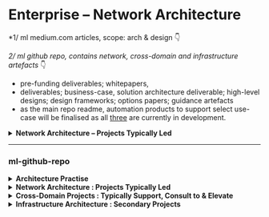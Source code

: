 
# Enterprise – Network Architecture
*1/ ml medium.com articles, scope: arch & design 👇

*2/ ml github repo, contains network, cross-domain and infrastructure artefacts* 👇
- pre-funding deliverables; whitepapers, 
- deliverables; business-case, solution architecture deliverable; high-level designs; design frameworks; options papers; guidance artefacts
- as the main repo readme, automation products to support select use-case will be finalised as all [three](https://github.com/marclandy/enterprise-infra/tree/marclandy-integration#whats-next) are currently in development. 

<details>
<summary><strong>Network Architecture – Projects Typically Led </strong></summary>

 👉 Select the network capability of interest from the list below; 
<details>
<summary><strong> Communication and Collaboration services </strong></summary>

| Medium Article Link | Value | Benefit |
|--------------------:|:------|:--------|
| [Microsoft Communication & Collaboration](https://medium.com/@marclandy.me/microsoft-communication-collaboration-e7478aab2af8) | M365 ecosystem integration | Critical for modern hybrid workforce enablement |

</details>

<details>
<summary><strong> IT/OT Convergence or Segmentation services </strong></summary>

| Medium Article Link | Value | Benefit |
|--------------------:|:------|:--------|
| [Modern Enterprise Campus Design, 802.1x isn't going away](https://medium.com/@marclandy.me/modern-enterprise-campus-design-79d8d33c47c5) | Zero Trust campus access | Balances security with operational efficiency |
| [Campus design — wireless and wired](https://medium.com/@marclandy.me/campus-design-wireless-and-wired-1ae9ddf626fb) | Converged infrastructure design | Reduces complexity and operational overhead |
| [Zero Trust in Wi-Fi networking and secure device onboarding](https://medium.com/@marclandy.me/zero-trust-in-wi-fi-networking-and-secure-device-onboarding-f9c19b58d6d5) | BYOD/IoT security at scale | Modern wireless Zero Trust implementation |
| [Retail Wi-Fi Standard](https://medium.com/@marclandy.me/retail-wi-fi-standard-9470830a82af) | Customer experience optimization | Multi-site public Wi-Fi architecture |
| [Mid-Tier Enterprise with existing Cisco SD-WAN & Palo Alto FWs look to Aruba SD-Branch for Campus](https://medium.com/@marclandy.me/mid-tier-enterprise-with-existing-cisco-sd-wan-palo-alto-fws-look-to-aruba-sd-branch-for-campus-4a84aa36dbe9) | Multi-vendor integration expertise | Pragmatic technology transformation |
| [Cisco ACI Technical Review](https://medium.com/@marclandy.me/cisco-aci-technical-review-f3f7314b3e51) | SDN investment evaluation | Strategic data center technology assessment |

</details>

<details>
<summary><strong> Cloud Integration services </strong></summary>

| Medium Article Link | Value | Benefit |
|--------------------:|:------|:--------|
| [Cross-Hyperscaler Network Connectivity (AWS ↔ Azure)](https://medium.com/@marclandy.me/cross-hyperscaler-network-connectivity-aws-azure-d2a62d7fe2f2) | Multi-cloud networking mastery | Avoids vendor lock-in, optimizes costs |
| [Modernisation of Enterprise Cloud Network & Infrastructure Landscape \| HLA](https://medium.com/@marclandy.me/modernisation-of-enterprise-cloud-network-infrastructure-landscape-hla-8e6085fca16e) | Infrastructure transformation roadmaps | Strategic modernization planning |
| [The Towers of Multi-Cloud Network](https://medium.com/@marclandy.me/the-towers-of-multi-cloud-network-8aa3dbdb4d1f) | Standardized cloud patterns | Scalable, repeatable connectivity solutions |
| [Public IaaS/PaaS Hub-and-Spoke](https://medium.com/@marclandy.me/public-iaas-paas-hub-and-spoke-721e6dce1c6a) | Cloud-native networking | Cost-effective, enterprise-scale architectures |
| [Cloud Workload & Platform Assessment](https://medium.com/@marclandy.me/cloud-workload-platform-assessment-74426ff95fea) | Migration strategy optimization | Workload placement and cost alignment |
| [Cloud Disaster Recovery Strategy](https://medium.com/@marclandy.me/cloud-disaster-recovery-strategy-55b5bc739a59) | Business continuity assurance | Cloud-based resilience and compliance |

</details>

<details>
<summary><strong> Infrastructure, Data Center Hosting, and Remote site services </strong></summary>

| Medium Article Link | Value | Benefit |
|--------------------:|:------|:--------|
| [Solution Architecture — Web Application Firewall (WAF) and DDoS Protection](https://medium.com/@marclandy.me/solution-architecture-web-application-firewall-waf-and-ddos-protection-1101bf6cac31) | Application security architecture | Digital transformation threat protection |
| [Endpoint Reference Architecture & Solution Design](https://medium.com/@marclandy.me/endpoint-reference-architecture-solution-design-7a9074cb9cf2) | Modern device management | Diverse ecosystem security and compliance |
| [EUC Reference Architecture](https://medium.com/@marclandy.me/euc-reference-architecture-83286cb1c359) | Workplace experience optimization | Hybrid workforce technology enablement |
| [Application Delivery - EUC](https://medium.com/@marclandy.me/application-delivery-euc-5b4112bcb081) | Performance consistency | User experience across diverse access scenarios |
| [Enterprise DNS Management](https://medium.com/@marclandy.me/enterprise-dns-management-fe5efafa1b33) | Foundational service mastery | Critical infrastructure and security control |
| [Single Sign-On (SSO) options in an Enterprise Customer Environment with On-Prem F5 LTM & GTM and…](https://medium.com/@marclandy.me/sso-option-in-an-enterprise-customer-environment-with-on-prem-f5-ltm-gtm-and-adfs-67c3af079f93) | Legacy integration expertise | Seamless identity modernization continuity |
| [Enterprise uplift to SD-WAN many-to-many model (i.e. transition to SSE readiness)](https://medium.com/@marclandy.me/enterprise-uplift-to-sd-wan-many-to-many-model-i-e-transition-to-sse-readiness-6337f2d7a18b) | Future-ready WAN transformation | Strategic SSE preparation and evolution |

</details>

<details>
<summary><strong> Automation - Infrastructure, Cloud, Network, and Server </strong></summary>

| Medium Article Link | Value | Benefit |
|--------------------:|:------|:--------|
| [Multi-Cloud Networking (MCN) Part two…Automating the Cloud Infra-stack](https://medium.com/@marclandy.me/multi-cloud-networking-mcn-part-two-automating-the-cloud-infra-stack-bdfa920e78bc) | Infrastructure as Code; Scalable automation and operational consistency |

</details>

<details>
<summary><strong> Cyber security and Identity management services </strong></summary>

| Medium Article Link | Value | Benefit |
|--------------------:|:------|:--------|
| [Azure Conditional Access: Technical Review](https://medium.com/@marclandy.me/azure-conditional-access-technical-review-c22c76ed3b18) | Risk-based access control | Zero Trust policy implementation expertise |
| [Azure AD & Intune: conditional access deployment, part 1 of 2](https://medium.com/@marclandy.me/azure-ad-intune-conditional-access-deployment-part-1-of-2-6830ae6e86d6) | Microsoft security deployment | Practical M365 security optimization |
| [Hybrid AD Authentication & Enterprise Considerations](https://medium.com/@marclandy.me/hybrid-ad-authentication-enterprise-considerations-bd96368d3693) | Identity transformation planning | Complex hybrid architecture management |
| [Corporate IT ZTNA Blueprint integrated with Netskope's SSE platform](https://medium.com/@marclandy.me/corporate-it-ztna-blueprint-integrated-with-netskopes-sse-platform-f916adbd1290) | Enterprise ZTNA architecture | Remote access security modernization |
| [Security & Compliance across Enterprise Infrastructure estate](https://medium.com/@marclandy.me/cyber-security-and-identity-management-services-e662b6147348) | Holistic security governance | Cross-domain compliance and risk management |
| [Governing Entra ID security solutions: Windows, Storage, Backup & Patching](https://medium.com/@marclandy.me/governing-entra-id-security-solutions-windows-storage-backup-patching-205151a2a4fc) | Microsoft ecosystem security | Integrated identity and endpoint protection |
| [Microsoft Entra, Modern Identity & Access Solutions](https://medium.com/@marclandy.me/microsoft-entra-modern-identity-access-solutions-b5bee47a5aa1) | Next-gen identity platform | Contemporary workplace identity architecture |
| [Netskope Proxy Solution Options](https://medium.com/@marclandy.me/netskope-proxy-solution-options-b92ea3e97d35) | SSE platform expertise | Modern internet access security architecture |

</details>

<details>
<summary><strong> IT Policies and Standards </strong></summary>

| Medium Article Link | Value | Benefit |
|--------------------:|:------|:--------|
| [Multiple Digital & Cloud RACIs are required for enterprise customers to improve project outcomes](https://medium.com/@marclandy.me/multiple-digital-cloud-racis-are-required-for-enterprise-customers-to-improve-project-outcomes-8d82752e561f) | Governance framework design | Improves delivery predictability and outcomes |

</details>

<details>
<summary><strong> Architecture Practice </strong></summary>

| Medium Article Link | Value | Benefit |
|--------------------:|:------|:--------|
| [How can a Network architect deliver projects viewed as a strategic enabler vs…](https://medium.com/@marclandy.me/network-infrastructure-contribution-to-architecture-practice-e18a3271ac20) | Strategic business alignment | Positions technology as competitive advantage |

</details>

- topics planned in, [April 2025](https://www.linkedin.com/posts/marclandy_heres-a-summary-of-all-the-topics-ill-activity-7315220427633487872-N3k4)

</details>

---

### ml-github-repo

<details>
<summary><strong> Architecture Practise </strong></summary>
 
| Github link | Value | Benefit |
|------------:|:------|:--------|
| [Deliverables-Prefunding](https://github.com/marclandy/enterprise-infra/blob/aa2cf4aeb29351dbd48b47e84d8867108eafd591/architecture%20practice/LeanIX/docs/pre-funding%20deliverables.md)| Structured governance framework | Reduces project risk and ensures alignment |
| [LeanIX tool integration](https://github.com/marclandy/enterprise-infra/blob/aa2cf4aeb29351dbd48b47e84d8867108eafd591/architecture%20practice/LeanIX/LeanIX-HowTo.md)| Enterprise architecture automation | Accelerates decision-making and compliance |
| [Cyber Stnds AusGov](https://github.com/marclandy/enterprise-infra/blob/aa2cf4aeb29351dbd48b47e84d8867108eafd591/architecture%20practice/deliverables/aust%20gov/aust%20gov-readme.md)| Regulatory compliance framework | Ensures adherence to government standards |
| [ICT Assessments](https://github.com/marclandy/enterprise-infra/blob/aa2cf4aeb29351dbd48b47e84d8867108eafd591/technical%20reviews/customer-ict-assessment/ict-assessment-readme.md)| Systematic evaluation methodology | Identifies gaps and optimization opportunities |
| [Network Arch Key Principles](https://github.com/marclandy/enterprise-infra/blob/aa2cf4aeb29351dbd48b47e84d8867108eafd591/architecture%20practice/consulting/net%20arch%20charter%2C%20cross-domain%20projects%2C%20overview.md)| Strategic design foundation | Ensures scalable and consistent architecture |

</details>

<details>
<summary><strong> Network Architecture : Projects Typically Led </strong></summary>

| Category | Github link | Value | Benefit |
|---------:|------------:|:------|:--------|
|Enterprise WAN/SD-WAN Modernisation|[Federated Orchestration for Global Multi-Cloud Networking (MCN)](https://github.com/marclandy/enterprise-infra/blob/aa2cf4aeb29351dbd48b47e84d8867108eafd591/solutions/sd-wan%2Bsse/Federated%20Orchestration%20for%20Global%20Multi-Cloud%20Networking%20(MCN).md)| Multi-cloud connectivity strategy | Reduces complexity and operational overhead |
|Enterprise WAN/SD-WAN Modernisation|[SSE Customer Requirements](https://github.com/marclandy/enterprise-infra/blob/aa2cf4aeb29351dbd48b47e84d8867108eafd591/solutions/sd-wan%2Bsse/SSE%20Customer%20Requirements.md)| Security service edge framework | Improves security posture and user experience |
|Cloud Network Integration|[ER Technical Options Analysis](https://github.com/marclandy/enterprise-infra/blob/aa2cf4aeb29351dbd48b47e84d8867108eafd591/technical%20reviews/options%20analysis/azure/expressroute/ExpressRoute%20options.md)| Azure connectivity optimization | Reduces latency and improves reliability |
|Cloud Network Integration|[Azure Multi-region DR scenarios introduce DNS resolution complexities](https://github.com/marclandy/enterprise-infra/blob/aa2cf4aeb29351dbd48b47e84d8867108eafd591/CSP%20Improvement%20Tracking/Azure/Multi-region%20DR%20scenarios%20introduce%20DNS%20resolution%20complexities.md)| DR design considerations | Ensures business continuity and RTO targets |
|Cloud Network Integration|[SD-WAN and Firewall Solutions Within an Azure Hub-and-Spoke Architecture](https://github.com/marclandy/enterprise-infra/blob/aa2cf4aeb29351dbd48b47e84d8867108eafd591/technical%20reviews/options%20analysis/azure/sdwan-integration-in-hub-and-spoke-network/int-sd-wan-h%26s.md)| Hybrid architecture integration | Optimizes security and network performance |
|ZTNA/Secure Access Architecture|[Cisco ISE NAC Configuration and Operations Guide](https://github.com/marclandy/enterprise-infra/blob/aa2cf4aeb29351dbd48b47e84d8867108eafd591/solutions/wireless/nac/Cisco%20ISE%20NAC%20Configuration%20and%20Operations%20Guide.md)| Network access control expertise | Enhances security and compliance posture |
|ZTNA/Secure Access Architecture|[ NAC Cisco ISE RW ](https://github.com/marclandy/enterprise-infra/blob/aa2cf4aeb29351dbd48b47e84d8867108eafd591/technical%20reviews/Cisco%20ISE/cisco%20ise%20technical%20review.md)| ISE implementation assessment | Identifies optimization and security gaps |
|ZTNA/Secure Access Architecture|[Aruba ClearPass NAC Configuration and Operational Guide](https://github.com/marclandy/enterprise-infra/blob/aa2cf4aeb29351dbd48b47e84d8867108eafd591/solutions/wireless/nac/Aruba%20ClearPass%20NAC%20Configuration%20and%20Operational%20Guide.md)| Multi-vendor NAC capability | Provides vendor-agnostic security solutions |

</details>

<details>
<summary><strong> Cross-Domain Projects : Typically Support, Consult to & Elevate </strong></summary>

| Category | Github link | Value | Benefit |
|---------:|------------:|:------|:--------|
|Comms-Collab|[O365 Technical Design & Operations Framework](https://github.com/marclandy/enterprise-infra/blob/aa2cf4aeb29351dbd48b47e84d8867108eafd591/technical%20reviews/collaborations%20and%20comms/o365-day0%2C1%2C2-guide.md)| Collaboration platform optimization | Improves productivity and user adoption |
|Security Program|[Threat preventation mechanisms](https://github.com/marclandy/enterprise-infra/blob/aa2cf4aeb29351dbd48b47e84d8867108eafd591/technical%20reviews/security/threat%20prevention/azure%20threat%20prevention%20mechanisms.md)| Cloud security architecture | Reduces threat exposure and incidents |
|Security Program|[Cloud Sec CSPN SSPM DSPM OA](https://github.com/marclandy/enterprise-infra/blob/aa2cf4aeb29351dbd48b47e84d8867108eafd591/technical%20reviews/options%20analysis/cloud%20security%20capability/cloud%20security%20capability%20readme.md)| Security posture management | Enhances visibility and compliance |
|IAM & Certificate Platforms|[ndes-vs-cloud-options OA](https://github.com/marclandy/enterprise-infra/blob/aa2cf4aeb29351dbd48b47e84d8867108eafd591/technical%20reviews/options%20analysis/certificates/ndes-vs-cloud-options.md)| Certificate management strategy | Reduces operational complexity and cost |
|ALL|[projects detailed guidance](https://github.com/marclandy/enterprise-infra/blob/aa2cf4aeb29351dbd48b47e84d8867108eafd591/architecture%20practice/consulting/net%20arch%20charter%2C%20cross-domain%20projects%20detailed%20guidance.md)| Cross-functional methodology | Ensures consistent project delivery |
|IAM|[PKI Certificate WP](https://github.com/marclandy/enterprise-infra/blob/aa2cf4aeb29351dbd48b47e84d8867108eafd591/technical%20reviews/whitepapers/enterprise%20pki%20whitepaper.md)| PKI strategic guidance | Establishes trust infrastructure foundation |
|IAM|[PKI Digital Certificate Management Standard v1.0](https://github.com/marclandy/enterprise-infra/blob/aa2cf4aeb29351dbd48b47e84d8867108eafd591/architecture%20practice/deliverables/infrastructure%20standards/PKI-Digital%20Certificate%20Management%20Standard%20v1.0.md)| Certificate lifecycle governance | Ensures security and operational efficiency |
|EUC/VDI Modernisation|[Microsoft Intune](https://github.com/marclandy/enterprise-infra/blob/aa2cf4aeb29351dbd48b47e84d8867108eafd591/technical%20reviews/collaborations%20and%20comms/Microsoft%20Intune.md)| Device management strategy | Improves security and user experience |

</details>

<details>
<summary><strong> Infrastructure Architecture : Secondary Projects </strong></summary>
 
| Category | Github link | Value | Benefit |
|---------:|------------:|:------|:--------|
|Enterprise Landing-Zone Builds|[ALZ Network Design SAD](https://github.com/marclandy/enterprise-infra/blob/aa2cf4aeb29351dbd48b47e84d8867108eafd591/architecture%20practice/deliverables/enterprise%20alz/Enterprise%20Alz%20Network%20Design%20SAD.md)| Cloud foundation architecture | Accelerates secure cloud adoption |
|Ent-Landing-Zone |[Strategic Areas of ALZ Consulting Value](https://github.com/marclandy/enterprise-infra/blob/aa2cf4aeb29351dbd48b47e84d8867108eafd591/architecture%20practice/deliverables/enterprise%20alz/Strategic%20Areas%20of%20ALZ%20Consulting%20Value.md)| Value-driven consulting approach | Maximizes ROI and business outcomes |
|Ent-Landing-Zone |[ALZ Network Service Patterns Decision Workbook](https://github.com/marclandy/enterprise-infra/blob/aa2cf4aeb29351dbd48b47e84d8867108eafd591/architecture%20practice/deliverables/enterprise%20alz/Enterprise%20ALZ%20Network%20Service%20Patterns_Network%20Design%20Decision%20Workbook.md)| Network design decision framework | Standardizes architecture decisions |
|Ent-Landing-Zone:Compute and Storage Refresh|[AWS EC2 Decision Framework](https://github.com/marclandy/enterprise-infra/blob/aa2cf4aeb29351dbd48b47e84d8867108eafd591/architecture%20practice/deliverables/infrastructure%20standards/aws_ec2_decision%20framework.md)| Cloud compute optimization | Reduces costs and improves performance |
|Disaster Recovery Refresh|[Backup & DR Technical Design Framework](https://github.com/marclandy/enterprise-infra/blob/aa2cf4aeb29351dbd48b47e84d8867108eafd591/technical%20reviews/Enterprise%20Backup%20and%20DR/Hybrid%20Infrastructure-Technical%20Design%20Framework.md)| Business continuity strategy | Ensures resilience and compliance |
|Infra Modernisation|[Virtualization Knowledge Framework WP](https://github.com/marclandy/enterprise-infra/blob/aa2cf4aeb29351dbd48b47e84d8867108eafd591/technical%20reviews/virtualisation/Hyper-V%2C%20VMware%20ESX.md)| Virtualization expertise | Optimizes infrastructure efficiency |

</details>
